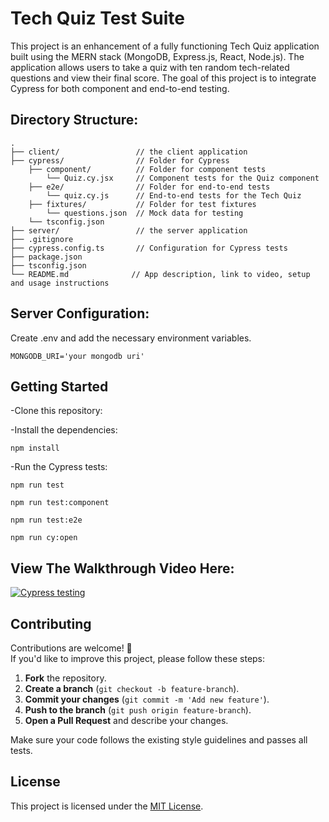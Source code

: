 # Tech Quiz Test Suite

This project is an enhancement of a fully functioning Tech Quiz application built using the MERN stack (MongoDB, Express.js, React, Node.js). The application allows users to take a quiz with ten random tech-related questions and view their final score. The goal of this project is to integrate Cypress for both component and end-to-end testing.

## Directory Structure:
```
.
├── client/                 // the client application
├── cypress/                // Folder for Cypress
    ├── component/          // Folder for component tests
        └── Quiz.cy.jsx     // Component tests for the Quiz component
    ├── e2e/                // Folder for end-to-end tests
        └── quiz.cy.js      // End-to-end tests for the Tech Quiz
    ├── fixtures/           // Folder for test fixtures
        └── questions.json  // Mock data for testing
    └── tsconfig.json
├── server/                 // the server application
├── .gitignore
├── cypress.config.ts       // Configuration for Cypress tests
├── package.json
├── tsconfig.json
└── README.md              // App description, link to video, setup and usage instructions
```

## Server Configuration:
Create .env and add the necessary environment variables.
```
MONGODB_URI='your mongodb uri'
```

## Getting Started

-Clone this repository:

-Install the dependencies:
```
npm install
```
-Run the Cypress tests:
```
npm run test
```
```
npm run test:component
```
```
npm run test:e2e
```
```
npm run cy:open
```


## View The Walkthrough Video Here:

[![Cypress testing](https://img.youtube.com/vi/eYBnTnn7fvA/0.jpg)](https://www.youtube.com/watch?v=eYBnTnn7fvA)

## Contributing

Contributions are welcome! 🚀  
If you'd like to improve this project, please follow these steps:

1. **Fork** the repository.  
2. **Create a branch** (`git checkout -b feature-branch`).  
3. **Commit your changes** (`git commit -m 'Add new feature'`).  
4. **Push to the branch** (`git push origin feature-branch`).  
5. **Open a Pull Request** and describe your changes.

Make sure your code follows the existing style guidelines and passes all tests. 

## License

This project is licensed under the [MIT License](LICENSE).
